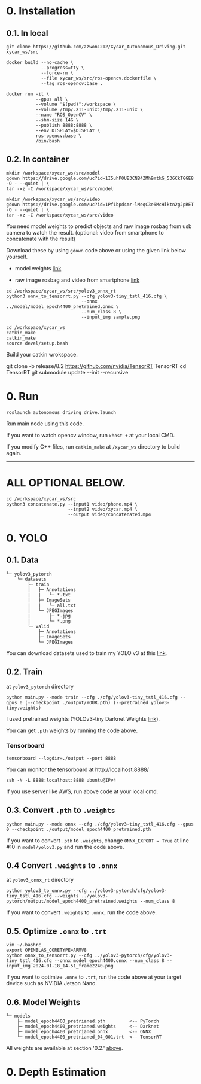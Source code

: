 
# 0. Installation
## 0.1. In local
```
git clone https://github.com/zzwon1212/Xycar_Autonomous_Driving.git xycar_ws/src

docker build --no-cache \
             --progress=tty \
             --force-rm \
             --file xycar_ws/src/ros-opencv.dockerfile \
             --tag ros-opencv:base .

docker run -it \
           --gpus all \
           --volume "$(pwd)":/workspace \
           --volume /tmp/.X11-unix:/tmp/.X11-unix \
           --name "ROS_OpenCV" \
           --shm-size 14G \
           --publish 8888:8888 \
           --env DISPLAY=$DISPLAY \
           ros-opencv:base \
           /bin/bash
```

## 0.2. In container
```
mkdir /workspace/xycar_ws/src/model
gdown https://drive.google.com/uc?id=1I5uhP0UB3CNB4ZMh9mtkG_536CkTGGE8 -O - --quiet | \
tar -xz -C /workspace/xycar_ws/src/model

mkdir /workspace/xycar_ws/src/video
gdown https://drive.google.com/uc?id=1Pf1bpd4mr-lMeqC3e6McHlktn2gJpRET -O - --quiet | \
tar -xz -C /workspace/xycar_ws/src/video
```
You need model weights to predict objects and raw image rosbag from usb camera to watch the result. (optional: video from smartphone to concatenate with the result)

Download these by using `gdown` code above or using the given link below yourself.

- model weights [link](https://drive.google.com/file/d/1I5uhP0UB3CNB4ZMh9mtkG_536CkTGGE8/view?usp=drive_link)

- raw image rosbag and video from smartphone [link](https://drive.google.com/file/d/1Pf1bpd4mr-lMeqC3e6McHlktn2gJpRET/view?usp=drive_link)

```
cd /workspace/xycar_ws/src/yolov3_onnx_rt
python3 onnx_to_tensorrt.py --cfg yolov3-tiny_tstl_416.cfg \
                            --onnx ../model/model_epoch4400_pretrained.onnx \
                            --num_class 8 \
                            --input_img sample.png
```

```
cd /workspace/xycar_ws
catkin_make
catkin_make
source devel/setup.bash
```
Build your catkin wrokspace.


git clone -b release/8.2 https://github.com/nvidia/TensorRT TensorRT
cd TensorRT
git submodule update --init --recursive


# 0. Run
```
roslaunch autonomous_driving drive.launch
```
Run main node using this code.

If you want to watch opencv window, run `xhost +` at your local CMD.

If you modify C++ files, run `catkin_make` at `/xycar_ws` directory to build again.

***

# ALL OPTIONAL BELOW.

```
cd /workspace/xycar_ws/src
python3 concatenate.py --input1 video/phone.mp4 \
                       --input2 video/xycar.mp4 \
                       --output video/concatenated.mp4
```

# 0. YOLO
## 0.1. Data
```
└─ yolov3_pytorch
    └─ datasets
        ├─ train
        |   ├─ Annotations
        |   |   └─ *.txt
        |   ├─ ImageSets
        |   |   └─ all.txt
        |   └─ JPEGImages
        |       ├─ *.jpg
        |       └─ *.png
        └─ valid
            ├─ Annotations
            ├─ ImageSets
            └─ JPEGImages
```
You can download datasets used to train my YOLO v3 at this [link](https://drive.google.com/file/d/1uTCYlCCoMkP96kBGcJTR4m5HPh3DCBBc/view?usp=drive_link).

## 0.2. Train
at `yolov3_pytorch` directory
```
python main.py --mode train --cfg ./cfg/yolov3-tiny_tstl_416.cfg --gpus 0 (--checkpoint ./output/YOUR.pth) (--pretrained yolov3-tiny.weights)
```
I used pretrained weights (YOLOv3-tiny Darknet Weights [link](https://pjreddie.com/media/files/yolov3-tiny.weights)).

You can get `.pth` weights by running the code above.

### Tensorboard
```
tensorboard --logdir=./output --port 8888
```
You can monitor the tensorboard at http://localhost:8888/

```
ssh -N -L 8888:localhost:8888 ubuntu@IPv4
```
If you use server like AWS, run above code at your local cmd.

## 0.3. Convert `.pth` to `.weights`
```
python main.py --mode onnx --cfg ./cfg/yolov3-tiny_tstl_416.cfg --gpus 0 --checkpoint ./output/model_epoch4400_pretrained.pth
```
If you want to convert `.pth` to `.weights`, change `ONNX_EXPORT = True` at line #10 in `model/yolov3.py` and run the code above.


## 0.4 Convert `.weights` to `.onnx`
at `yolov3_onnx_rt` directory

```
python yolov3_to_onnx.py --cfg ../yolov3-pytorch/cfg/yolov3-tiny_tstl_416.cfg --weights ../yolov3-pytorch/output/model_epoch4400_pretrained.weights --num_class 8
```
If you want to convert `.weights` to `.onnx`, run the code above.

## 0.5. Optimize `.onnx` to `.trt`
```
vim ~/.bashrc
export OPENBLAS_CORETYPE=ARMV8
python onnx_to_tensorrt.py --cfg ../yolov3-pytorch/cfg/yolov3-tiny_tstl_416.cfg --onnx model_epoch4400.onnx --num_class 8 --input_img 2024-01-18_14-51_frame2240.png
```
If you want to optimize `.onnx` to `.trt`, run the code above at your target device such as NVIDIA Jetson Nano.

## 0.6. Model Weights
```
└─ models
    ├─ model_epoch4400_pretrianed.pth         <-- PyTorch
    ├─ model_epoch4400_pretrianed.weights     <-- Darknet
    ├─ model_epoch4400_pretrianed.onnx        <-- ONNX
    └─ model_epoch4400_pretrianed_04_001.trt  <-- TensorRT
```
All weights are available at section '0.2.' [above](#0.2.-in-container).



# 0. Depth Estimation
